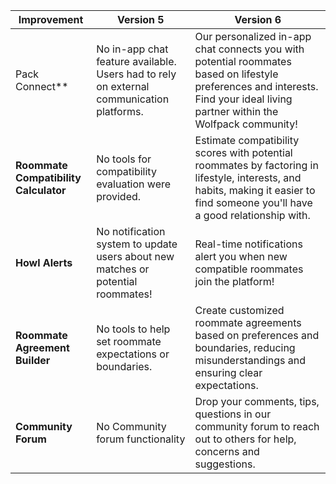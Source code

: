 | Improvement | Version 5 | Version 6 | 
| ------ | ------ | ------ | 
| Pack Connect** | No in-app chat feature available. Users had to rely on external communication platforms.| Our personalized in-app chat connects you with potential roommates based on lifestyle preferences and interests. Find your ideal living partner within the Wolfpack community!|
| **Roommate Compatibility Calculator** | No tools for compatibility evaluation were provided. | Estimate compatibility scores with potential roommates by factoring in lifestyle, interests, and habits, making it easier to find someone you'll have a good relationship with.|
| **Howl Alerts** | No notification system to update users about new matches or potential roommates!| Real-time notifications alert you when new compatible roommates join the platform!|
| **Roommate Agreement Builder** | No tools to help set roommate expectations or boundaries.| Create customized roommate agreements based on preferences and boundaries, reducing misunderstandings and ensuring clear expectations. |
| **Community Forum** | No Community forum functionality | Drop your comments, tips, questions in our community forum to reach out to others for help, concerns and suggestions.|

